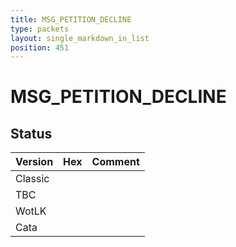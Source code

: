 ```yaml
---
title: MSG_PETITION_DECLINE
type: packets
layout: single_markdown_in_list
position: 451
---
```


# MSG_PETITION_DECLINE

## Status

Version | Hex | Comment
---------- | ---------- | ---------- 
Classic |  |  
TBC |  |  
WotLK |  |  
Cata |  |  
